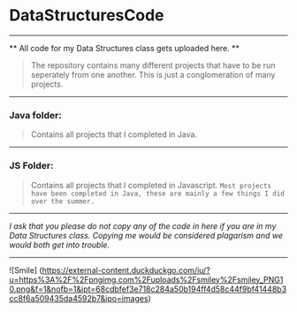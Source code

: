 # DataStructuresCode
***
** All code for my Data Structures class gets uploaded here. **

> The repository contains many different projects that have to be run seperately from one another. 
> This is just a conglomeration of many projects. 
***
### Java folder:
> Contains all projects that I completed in Java.
***
### JS Folder:
> Contains all projects that I completed in Javascript.
`Most projects have been completed in Java, these are mainly a few things I did over the summer.`
***
*I ask that you please do not copy any of the code in here if you are in my Data Structures class.*
*Copying me would be considered plagarism and we would both get into trouble.*
***
![Smile] (https://external-content.duckduckgo.com/iu/?u=https%3A%2F%2Fpngimg.com%2Fuploads%2Fsmiley%2Fsmiley_PNG10.png&f=1&nofb=1&ipt=68cdbfef3e718c284a50b194ff4d58c44f9bf41448b3cc8f6a509435da4592b7&ipo=images)

